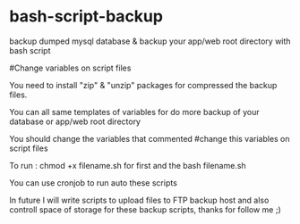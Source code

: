 # bash-script-backup
backup dumped mysql database  &amp; backup your app/web root directory with bash script

#Change variables on script files

You need to install "zip" & "unzip" packages for compressed the backup files.

You can all same templates of variables for do more backup of your database or app/web root directory

You should change the variables that commented #change this variables on script files

To run : chmod +x filename.sh   for first and the bash filename.sh

You can use cronjob to run auto these scripts

In future I will write scripts to upload files to FTP backup host and also controll space of storage for these backup scripts, thanks for follow me ;)
